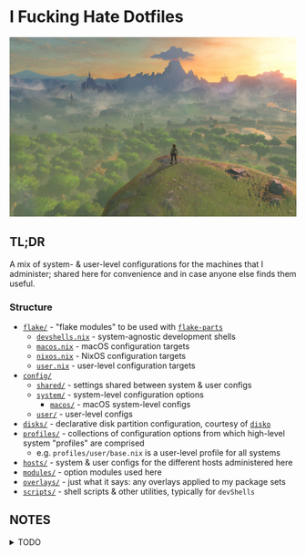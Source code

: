 # I Fucking Hate Dotfiles

![Link standing on the Great Plateau, from Breath of the Wild, looking out over Hyrule](./plateau.jpg)

## TL;DR

A mix of system- & user-level configurations for the machines that I
administer; shared here for convenience and in case anyone else finds them
useful.

### Structure

- [`flake/`] - "flake modules" to be used with [`flake-parts`]
  - [`devshells.nix`] - system-agnostic development shells
  - [`macos.nix`] - macOS configuration targets
  - [`nixos.nix`] - NixOS configuration targets
  - [`user.nix`] - user-level configuration targets
- [`config/`]
  - [`shared/`] - settings shared between system & user configs
  - [`system/`] - system-level configuration options
    - [`macos/`] - macOS system-level configs
  - [`user/`] - user-level configs
- [`disks/`] - declarative disk partition configuration, courtesy of [`disko`]
- [`profiles/`] - collections of configuration options from which high-level
  system "profiles" are comprised
  - e.g. `profiles/user/base.nix` is a user-level profile for all systems
- [`hosts/`] - system & user configs for the different hosts administered here
- [`modules/`] - option modules used here
- [`overlays/`] - just what it says: any overlays applied to my package sets
- [`scripts/`] - shell scripts & other utilities, typically for `devShells`

[`flake/`]: ./flake
[`devshells.nix`]: ./flake/devshells.nix
[`macos.nix`]: ./flake/macos.nix
[`nixos.nix`]: ./flake/nixos.nix
[`user.nix`]: ./flake/user.nix
[`config/`]: ./config
[`shared/`]: ./config/shared
[`system/`]: ./config/system
[`macos/`]: ./configsystem/macos
[`user/`]: ./config/user
[`disks/`]: ./disks
[`profiles/`]: ./profiles
[`hosts/`]: ./hosts
[`modules/`]: ./modules
[`overlays/`]: ./overlays
[`scripts/`]: ./scripts

[`disko`]: https://www.github.com/nix-community/disko
[`flake-parts`]: https://www.github.com/hercules-ci/flake-parts

## NOTES

<details><summary> TODO </summary>

- [ ] init with [colmena](https://github.com/zhaofengli/colmena)
- [ ] test out [remote builds](https://colmena.cli.rs/unstable/features/remote-builds.html)
    - a macOS host should be able to deploy a config to a NixOS/Linux target
- [ ] test out [binfmt emulation](https://colmena.cli.rs/unstable/examples/multi-arch.html#using-binfmt-emulation)
    - a x86_64-linux host should be able to build an aarch64-linux deployment **locally** (i.e. cross-arch) and then deploy it to a target
    - try this out with some [native images](https://nixos.wiki/wiki/NixOS_on_ARM#Build_your_own_image_natively) for a Raspberry Pi built on an `x86_64-linux` machine
- [ ] minimize plaintext keys stored on device with [secrets](https://colmena.cli.rs/unstable/features/keys.html)
    - plaintext keys should _only_ decrypt system partitions
    - all data partitions (and associated services) await some corresponding `systemd` unit, which indicates that the secret has been supplied
    - MVP is just reading from some plaintext files on the host
    - later iteration 
    - be very careful to always permit SSH access (leave allowed public keys in the config file) so as to avoid having to manually connect up to the machine and debug

</details>
